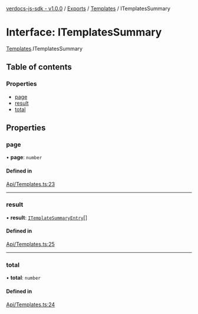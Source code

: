 [verdocs-js-sdk - v1.0.0](../README.md) / [Exports](../modules.md) / [Templates](../modules/Templates.md) / ITemplatesSummary

# Interface: ITemplatesSummary

[Templates](../modules/Templates.md).ITemplatesSummary

## Table of contents

### Properties

- [page](Templates.ITemplatesSummary.md#page)
- [result](Templates.ITemplatesSummary.md#result)
- [total](Templates.ITemplatesSummary.md#total)

## Properties

### page

• **page**: `number`

#### Defined in

[Api/Templates.ts:23](https://github.com/Verdocs/js-sdk/blob/a85c709/src/Api/Templates.ts#L23)

___

### result

• **result**: [`ITemplateSummaryEntry`](Templates.ITemplateSummaryEntry.md)[]

#### Defined in

[Api/Templates.ts:25](https://github.com/Verdocs/js-sdk/blob/a85c709/src/Api/Templates.ts#L25)

___

### total

• **total**: `number`

#### Defined in

[Api/Templates.ts:24](https://github.com/Verdocs/js-sdk/blob/a85c709/src/Api/Templates.ts#L24)
